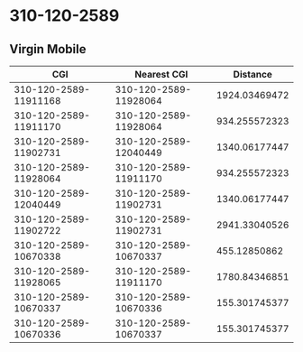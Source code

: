 # 310-120-2589
## Virgin Mobile


| CGI | Nearest CGI | Distance |
|-----|-------------|----------|
| 310-120-2589-11911168 | 310-120-2589-11928064 | 1924.03469472 |
| 310-120-2589-11911170 | 310-120-2589-11928064 | 934.255572323 |
| 310-120-2589-11902731 | 310-120-2589-12040449 | 1340.06177447 |
| 310-120-2589-11928064 | 310-120-2589-11911170 | 934.255572323 |
| 310-120-2589-12040449 | 310-120-2589-11902731 | 1340.06177447 |
| 310-120-2589-11902722 | 310-120-2589-11902731 | 2941.33040526 |
| 310-120-2589-10670338 | 310-120-2589-10670337 | 455.12850862 |
| 310-120-2589-11928065 | 310-120-2589-11911170 | 1780.84346851 |
| 310-120-2589-10670337 | 310-120-2589-10670336 | 155.301745377 |
| 310-120-2589-10670336 | 310-120-2589-10670337 | 155.301745377 |
